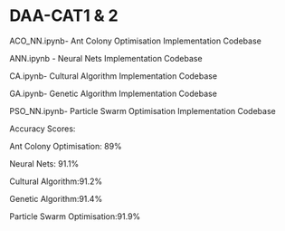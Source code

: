 # DAA-CAT1 & 2

ACO_NN.ipynb- Ant Colony Optimisation Implementation Codebase

ANN.ipynb - Neural Nets Implementation Codebase

CA.ipynb- Cultural Algorithm Implementation Codebase

GA.ipynb- Genetic Algorithm Implementation Codebase

PSO_NN.ipynb- Particle Swarm Optimisation Implementation Codebase



Accuracy Scores:


Ant Colony Optimisation: 89%

Neural Nets: 91.1%

Cultural Algorithm:91.2%

Genetic Algorithm:91.4%

Particle Swarm Optimisation:91.9%
